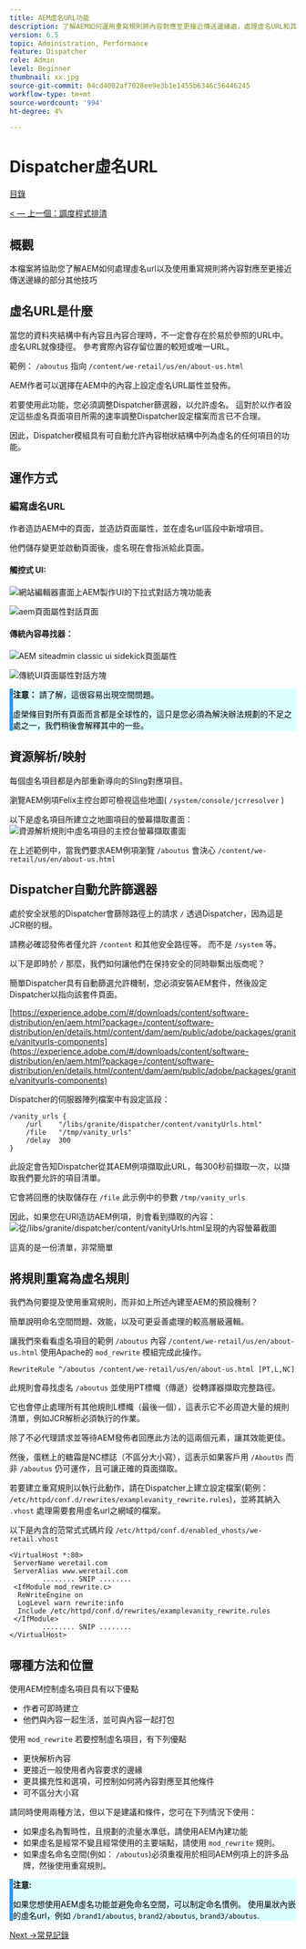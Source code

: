```yaml
---
title: AEM虛名URL功能
description: 了解AEM如何運用重寫規則將內容對應至更接近傳送邊緣處，處理虛名URL和其他技巧。
version: 6.5
topic: Administration, Performance
feature: Dispatcher
role: Admin
level: Beginner
thumbnail: xx.jpg
source-git-commit: 04cd4002af7028ee9e3b1e1455b6346c56446245
workflow-type: tm+mt
source-wordcount: '994'
ht-degree: 4%

---
```



# Dispatcher虛名URL

[目錄](./overview.md)

[&lt; — 上一個：調度程式排清](./disp-flushing.md)

## 概觀

本檔案將協助您了解AEM如何處理虛名url以及使用重寫規則將內容對應至更接近傳送邊緣的部分其他技巧

## 虛名URL是什麼

當您的資料夾結構中有內容且內容合理時，不一定會存在於易於參照的URL中。  虛名URL就像捷徑。  參考實際內容存留位置的較短或唯一URL。

範例： `/aboutus` 指向 `/content/we-retail/us/en/about-us.html`

AEM作者可以選擇在AEM中的內容上設定虛名URL屬性並發佈。

若要使用此功能，您必須調整Dispatcher篩選器，以允許虛名。  這對於以作者設定這些虛名頁面項目所需的速率調整Dispatcher設定檔案而言已不合理。

因此，Dispatcher模組具有可自動允許內容樹狀結構中列為虛名的任何項目的功能。


## 運作方式

### 編寫虛名URL

作者造訪AEM中的頁面，並造訪頁面屬性，並在虛名url區段中新增項目。

他們儲存變更並啟動頁面後，虛名現在會指派給此頁面。

#### 觸控式 UI:

![網站編輯器畫面上AEM製作UI的下拉式對話方塊功能表](assets/disp-vanity-url/aem-page-properties-drop-down.png "aem-page-properties — 下拉式清單")

![aem頁面屬性對話頁面](assets/disp-vanity-url/aem-page-properties.png "aem-page-properties")

#### 傳統內容尋找器：

![AEM siteadmin classic ui sidekick頁面屬性](assets/disp-vanity-url/aem-page-properties-sidekick.png "aem-page-properties-sidekick")

![傳統UI頁面屬性對話方塊](assets/disp-vanity-url/aem-page-properties-classic.png "aem-page-properties-classic")

<div style="color: #000;border-left: 6px solid #2196F3;background-color:#ddffff;"><b>注意：</b>
請了解，這很容易出現空間問題。

虛榮條目對所有頁面而言都是全球性的，這只是您必須為解決辦法規劃的不足之處之一，我們稍後會解釋其中的一些。
</div>

## 資源解析/映射

每個虛名項目都是內部重新導向的Sling對應項目。

瀏覽AEM例項Felix主控台即可檢視這些地圖( `/system/console/jcrresolver` )

以下是虛名項目所建立之地圖項目的螢幕擷取畫面：
![資源解析規則中虛名項目的主控台螢幕擷取畫面](assets/disp-vanity-url/vanity-resource-resolver-entry.png "vanity-resource-resolver-entry")

在上述範例中，當我們要求AEM例項瀏覽 `/aboutus` 會決心 `/content/we-retail/us/en/about-us.html`

## Dispatcher自動允許篩選器

處於安全狀態的Dispatcher會篩除路徑上的請求 `/` 透過Dispatcher，因為這是JCR樹的根。

請務必確認發佈者僅允許 `/content` 和其他安全路徑等。  而不是 `/system` 等。

以下是即時於 `/` 那麼，我們如何讓他們在保持安全的同時聯繫出版商呢？

簡單Dispatcher具有自動篩選允許機制，您必須安裝AEM套件，然後設定Dispatcher以指向該套件頁面。

[https://experience.adobe.com/#/downloads/content/software-distribution/en/aem.html?package=/content/software-distribution/en/details.html/content/dam/aem/public/adobe/packages/granite/vanityurls-components](https://experience.adobe.com/#/downloads/content/software-distribution/en/aem.html?package=/content/software-distribution/en/details.html/content/dam/aem/public/adobe/packages/granite/vanityurls-components)

Dispatcher的伺服器陣列檔案中有設定區段：

```
/vanity_urls { 
    /url    "/libs/granite/dispatcher/content/vanityUrls.html" 
    /file   "/tmp/vanity_urls" 
    /delay  300 
}
```

此設定會告知Dispatcher從其AEM例項擷取此URL，每300秒前擷取一次，以擷取我們要允許的項目清單。

它會將回應的快取儲存在 `/file` 此示例中的參數 `/tmp/vanity_urls`

因此，如果您在URI造訪AEM例項，則會看到擷取的內容：
![從/libs/granite/dispatcher/content/vanityUrls.html呈現的內容螢幕截圖](assets/disp-vanity-url/vanity-url-component.png "vanity-url-component")

這真的是一份清單，非常簡單

## 將規則重寫為虛名規則

我們為何要提及使用重寫規則，而非如上所述內建至AEM的預設機制？

簡單說明命名空間問題、效能，以及可更妥善處理的較高層級邏輯。

讓我們來看看虛名項目的範例 `/aboutus` 內容 `/content/we-retail/us/en/about-us.html` 使用Apache的 `mod_rewrite` 模組完成此操作。

```
RewriteRule ^/aboutus /content/we-retail/us/en/about-us.html [PT,L,NC]
```

此規則會尋找虛名 `/aboutus` 並使用PT標幟（傳遞）從轉譯器擷取完整路徑。

它也會停止處理所有其他規則L標幟（最後一個），這表示它不必周遊大量的規則清單，例如JCR解析必須執行的作業。

除了不必代理請求並等待AEM發佈者回應此方法的這兩個元素，讓其效能更佳。

然後，蛋糕上的糖霜是NC標誌（不區分大小寫），這表示如果客戶用 `/AboutUs` 而非 `/aboutus` 仍可運作，且可讓正確的頁面擷取。

若要建立重寫規則以執行此動作，請在Dispatcher上建立設定檔案(範例： `/etc/httpd/conf.d/rewrites/examplevanity_rewrite.rules`)，並將其納入 `.vhost` 處理需要套用虛名url之網域的檔案。

以下是內含的范常式式碼片段 `/etc/httpd/conf.d/enabled_vhosts/we-retail.vhost`

```
<VirtualHost *:80> 
 ServerName weretail.com 
 ServerAlias www.weretail.com 
        ........ SNIP ........ 
 <IfModule mod_rewrite.c> 
  ReWriteEngine on 
  LogLevel warn rewrite:info 
  Include /etc/httpd/conf.d/rewrites/examplevanity_rewrite.rules 
 </IfModule> 
        ........ SNIP ........ 
</VirtualHost>
```

## 哪種方法和位置

使用AEM控制虛名項目具有以下優點
- 作者可即時建立
- 他們與內容一起生活，並可與內容一起打包

使用 `mod_rewrite` 若要控制虛名項目，有下列優點
- 更快解析內容
- 更接近一般使用者內容要求的邊緣
- 更具擴充性和選項，可控制如何將內容對應至其他條件
- 可不區分大小寫

請同時使用兩種方法，但以下是建議和條件，您可在下列情況下使用：
- 如果虛名為暫時性，且規劃的流量水準低，請使用AEM內建功能
- 如果虛名是經常不變且經常使用的主要端點，請使用 `mod_rewrite` 規則。
- 如果虛名命名空間(例如： `/aboutus`)必須重複用於相同AEM例項上的許多品牌，然後使用重寫規則。

<div style="color: #000;border-left: 6px solid #2196F3;background-color:#ddffff;"><b>注意:</b>

如果您想使用AEM虛名功能並避免命名空間，可以制定命名慣例。  使用巢狀內嵌的虛名url，例如 `/brand1/aboutus`, `brand2/aboutus`, `brand3/aboutus`.
</div>

[Next ->常見記錄](./common-logs.md)